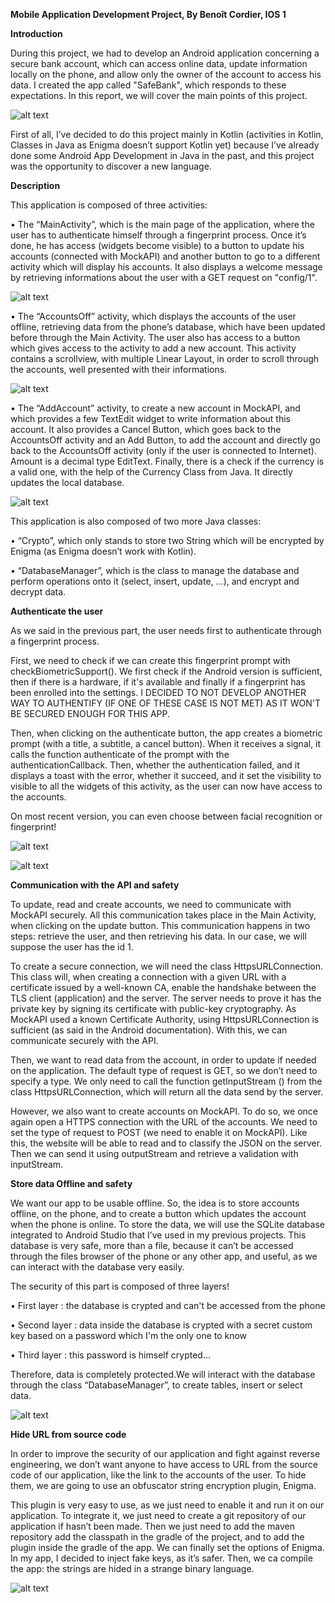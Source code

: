 **Mobile Application Development Project, By Benoît Cordier, IOS 1**

**Introduction**

During this project, we had to develop an Android application concerning a secure bank account, which can access online data, update information locally on the phone, and allow only the owner of the account to access his data. I created the app called "SafeBank", which responds to these expectations. In this report, we will cover the main points of this project.

![alt text](https://github.com/cordierben/Lab3_Mobile_App_Sec_Dev/blob/main/screen/safebank.png)

First of all, I’ve decided to do this project mainly in Kotlin (activities in Kotlin, Classes in Java as Enigma doesn’t support Kotlin yet) because I’ve already done some Android App Development in Java in the past, and this project was the opportunity to discover a new language.


**Description**

This application is composed of three activities: 


•	The “MainActivity”, which is the main page of the application, where the user has to authenticate himself through a fingerprint process. Once it’s done, he has access (widgets become visible) to a button to update his accounts (connected with MockAPI) and another button to go to a different activity which will display his accounts. It also displays a welcome message by retrieving informations about the user with a GET request on "config/1".


![alt text](https://github.com/cordierben/Lab3_Mobile_App_Sec_Dev/blob/main/screen/main.png)



•	The “AccountsOff” activity, which displays the accounts of the user offline, retrieving data from the phone’s database, which have been updated before through the Main Activity. The user also has access to a button which gives access to the activity to add a new account. This activity contains a scrollview, with multiple Linear Layout, in order to scroll through the accounts, well presented with their informations.


![alt text](https://github.com/cordierben/Lab3_Mobile_App_Sec_Dev/blob/main/screen/list.png)






•	The “AddAccount” activity, to create a new account in MockAPI, and which provides a few TextEdit widget to write information about this account. It also provides a Cancel Button, which goes back to the AccountsOff activity and an Add Button, to add the account and directly go back to the AccountsOff activity (only if the user is connected to Internet). Amount is a decimal type EditText. Finally, there is a check if the currency is a valid one, with the help of the Currency Class from Java. It directly updates the local database.

![alt text](https://github.com/cordierben/Lab3_Mobile_App_Sec_Dev/blob/main/screen/add.png)


This application is also composed of two more Java classes:

•	“Crypto”, which only stands to store two String which will be encrypted by Enigma (as Enigma doesn’t work with Kotlin).

•	“DatabaseManager”, which is the class to manage the database and perform operations onto it (select, insert, update, …), and encrypt and decrypt data.



**Authenticate the user**

As we said in the previous part, the user needs first to authenticate through a fingerprint process.

First, we need to check if we can create this fingerprint prompt with checkBiometricSupport(). We first check if the Android version is sufficient, then if there is a hardware, if it's available and finally if a fingerprint has been enrolled into the settings. I DECIDED TO NOT DEVELOP ANOTHER WAY TO AUTHENTIFY (IF ONE OF THESE CASE IS NOT MET) AS IT WON'T BE SECURED ENOUGH FOR THIS APP.

Then, when clicking on the authenticate button, the app creates a biometric prompt (with a title, a subtitle, a cancel button). When it receives a signal, it calls the function authenticate of the prompt with the authenticationCallback. Then, whether the authentication failed, and it displays a toast with the error, whether it succeed, and it set the visibility to visible to all the widgets of this activity, as the user can now have access to the accounts.

On most recent version, you can even choose between facial recognition or fingerprint!

![alt text](https://github.com/cordierben/Lab3_Mobile_App_Sec_Dev/blob/main/screen/fingerprint.png)





![alt text](https://github.com/cordierben/Lab3_Mobile_App_Sec_Dev/blob/main/screen/facialRecognition.jpg)

**Communication with the API and safety**

To update, read and create accounts, we need to communicate with MockAPI securely. All this communication takes place in the Main Activity, when clicking on the update button. This communication happens in two steps: retrieve the user, and then retrieving his data. In our case, we will suppose the user has the id 1.

To create a secure connection, we will need the class HttpsURLConnection. This class will, when creating a connection with a given URL with a certificate issued by a well-known CA, enable the handshake between the TLS client (application) and the server. The server needs to prove it has the private key by signing its certificate with public-key cryptography. As MockAPI used a known Certificate Authority, using HttpsURLConnection is sufficient (as said in the Android documentation). With this, we can communicate securely with the API.


Then, we want to read data from the account, in order to update if needed on the application. The default type of request is GET, so we don’t need to specify a type. We only need to call the function getInputStream () from the class HttpsURLConnection, which will return all the data send by the server.


However, we also want to create accounts on MockAPI. To do so, we once again open a HTTPS connection with the URL of the accounts. We need to set the type of request to POST (we need to enable it on MockAPI). Like this, the website will be able to read and to classify the JSON on the server. Then we can send it using outputStream and retrieve a validation with inputStream.



**Store data Offline and safety**

We want our app to be usable offline. So, the idea is to store accounts offline, on the phone, and to create a button which updates the account when the phone is online. To store the data, we will use the SQLite database integrated to Android Studio that I’ve used in my previous projects. This database is very safe, more than a file, because it can’t be accessed through the files browser of the phone or any other app, and useful, as we can interact with the database very easily.

The security of this part is composed of three layers!

•	First layer : the database is crypted and can't be accessed from the phone

•	Second layer : data inside the database is crypted with a secret custom key based on a password which I'm the only one to know

•	Third layer : this password is himself crypted...

Therefore, data is completely protected.We will interact with the database through the class “DatabaseManager”, to create tables, insert or select data.

![alt text](https://github.com/cordierben/Lab3_Mobile_App_Sec_Dev/blob/main/screen/db.png)

**Hide URL from source code**

In order to improve the security of our application and fight against reverse engineering, we don’t want anyone to have access to URL from the source code of our application, like the link to the accounts of the user. To hide them, we are going to use an obfuscator string encryption plugin, Enigma.

This plugin is very easy to use, as we just need to enable it and run it on our application. To integrate it, we just need to create a git repository of our application if hasn’t been made. Then we just need to add the maven repository add the classpath in the gradle of the project, and to add the plugin inside the gradle of the app. We can finally set the options of Enigma. In my app, I decided to inject fake keys, as it’s safer. Then, we ca compile the app: the strings are hided in a strange binary language.

![alt text](https://github.com/cordierben/Lab3_Mobile_App_Sec_Dev/blob/main/screen/enigma.png)

